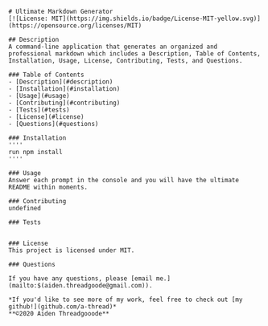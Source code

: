 
    # Ultimate Markdown Generator
    [![License: MIT](https://img.shields.io/badge/License-MIT-yellow.svg)](https://opensource.org/licenses/MIT)
    
    ## Description
    A command-line application that generates an organized and professional markdown which includes a Description, Table of Contents, Installation, Usage, License, Contributing, Tests, and Questions.

    ### Table of Contents
    - [Description](#description)
    - [Installation](#installation)
    - [Usage](#usage)
    - [Contributing](#contributing)
    - [Tests](#tests)
    - [License](#license)
    - [Questions](#questions)

    ### Installation
    ''''
    run npm install 
    ''''

    ### Usage
    Answer each prompt in the console and you will have the ultimate README within moments. 
    
    ### Contributing
    undefined
    
    ### Tests
    
    
    ### License
    This project is licensed under MIT. 

    ### Questions
    
    If you have any questions, please [email me.](mailto:$(aiden.threadgoode@gmail.com)).
    
    *If you'd like to see more of my work, feel free to check out [my github!](github.com/a-thread)*
    **©2020 Aiden Threadgooode**
    

